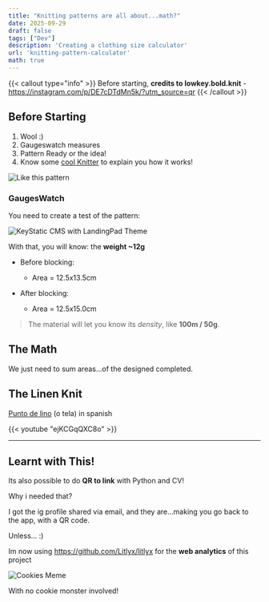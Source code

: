 ```yaml
---
title: "Knitting patterns are all about...math?"
date: 2025-09-29
draft: false
tags: ["Dev"]
description: 'Creating a clothing size calculator'
url: 'knitting-pattern-calculator'
math: true
---
```


{{< callout type="info" >}}
Before starting, **credits to lowkey.bold.knit** - https://instagram.com/p/DE7cDTdMn5k/?utm_source=qr
{{< /callout >}}


## Before Starting

1. Wool :)
2. Gaugeswatch measures
3. Pattern Ready or the idea!
4. Know some [cool Knitter](https://cozyknittingclub.com/) to explain you how it works!


![Like this pattern](/blog_img/apps/knitting/pattern.png)


### GaugesWatch

You need to create a test of the pattern:

![KeyStatic CMS with LandingPad Theme](/blog_img/apps/knitting/gaugeswatch.jpeg)

With that, you will know: the **weight ~12g**

* Before blocking:
    * Area = 12.5x13.5cm

* After blocking:
    * Area = 12.5x15.0cm

> The material will let you know its *density*, like **100m / 50g**.

## The Math

We just need to sum areas...of the designed completed.

## The Linen Knit

[Punto de lino](https://www.youtube.com/watch?v=ejKCGqQXC8o) (o tela) in spanish

<!--
https://www.youtube.com/watch?v=ejKCGqQXC8o
-->

{{< youtube "ejKCGqQXC8o" >}}


---

## Learnt with This!

Its also possible to do **QR to link** with Python and CV!

Why i needed that?

I got the ig profile shared via email, and they are...making you go back to the app, with a QR code.

Unless... :)

Im now using https://github.com/Litlyx/litlyx for the **web analytics** of this project

![Cookies Meme](/blog_img/web/COOKIES.jpg)

With no cookie monster involved!
